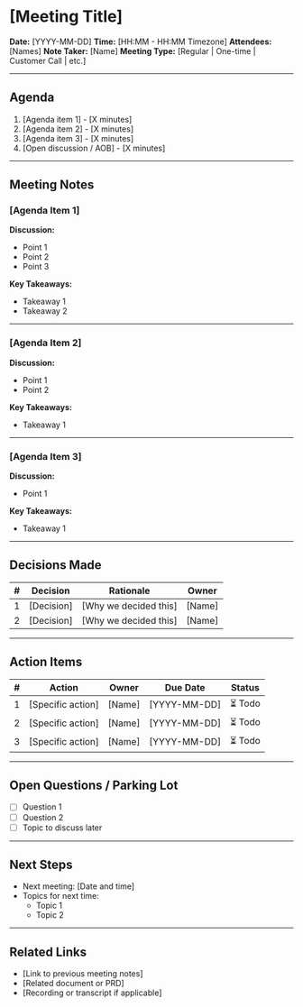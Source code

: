 # [Meeting Title]

**Date:** [YYYY-MM-DD]
**Time:** [HH:MM - HH:MM Timezone]
**Attendees:** [Names]
**Note Taker:** [Name]
**Meeting Type:** [Regular | One-time | Customer Call | etc.]

---

## Agenda

1. [Agenda item 1] - [X minutes]
2. [Agenda item 2] - [X minutes]
3. [Agenda item 3] - [X minutes]
4. [Open discussion / AOB] - [X minutes]

---

## Meeting Notes

### [Agenda Item 1]

**Discussion:**
- Point 1
- Point 2
- Point 3

**Key Takeaways:**
- Takeaway 1
- Takeaway 2

---

### [Agenda Item 2]

**Discussion:**
- Point 1
- Point 2

**Key Takeaways:**
- Takeaway 1

---

### [Agenda Item 3]

**Discussion:**
- Point 1

**Key Takeaways:**
- Takeaway 1

---

## Decisions Made

| # | Decision | Rationale | Owner |
|---|----------|-----------|-------|
| 1 | [Decision] | [Why we decided this] | [Name] |
| 2 | [Decision] | [Why we decided this] | [Name] |

---

## Action Items

| # | Action | Owner | Due Date | Status |
|---|--------|-------|----------|--------|
| 1 | [Specific action] | [Name] | [YYYY-MM-DD] | ⏳ Todo |
| 2 | [Specific action] | [Name] | [YYYY-MM-DD] | ⏳ Todo |
| 3 | [Specific action] | [Name] | [YYYY-MM-DD] | ⏳ Todo |

---

## Open Questions / Parking Lot

- [ ] Question 1
- [ ] Question 2
- [ ] Topic to discuss later

---

## Next Steps

- Next meeting: [Date and time]
- Topics for next time:
  - Topic 1
  - Topic 2

---

## Related Links

- [Link to previous meeting notes]
- [Related document or PRD]
- [Recording or transcript if applicable]
